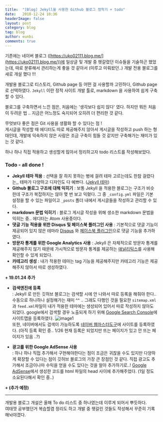 ```yaml
---
title:  "[Blog] Jekyll을 사용한 Github 블로그 정착기 + todo"
date:   2018-12-24 10:36
headerImage: false
layout: post
category: blog
tag: blog
author: eunbi
comments: true
---
```



기존에는 네이버 블로그 ([https://uko02111.blog.me/](https://uko02111.blog.me/))에 일상글 및 개발 중 헷갈렸던 이슈들을 기술하곤 했었는데,
따로 분류해서 관리하는게 좋을 것 같아서 (미루고 미뤄왔던..) 개발 전용 블로그를 새로 개설 했다 !!!

개발용 블로그로 티스토리, Github page 등 어떤 걸 사용할까 고민하다, Github page 로 선택하였다.
`Jekyll` 이란 정적 사이트 개발 툴로, markdown 을 사용하여 쉽게 구축할 수 있다.

블로그를 구축하면서 느낀 점은, 처음에는 '생각보다 쉽지 않다' 였다.
하지만 뭐든 처음이 두려운 법 .. 지금은 어느정도 숙지되어 오히려 더 편리한 것 같다.

무엇보다 좋은 점은 Git 사용을 생활화 할 수 있다는 점 !  
게시글을 작성할 때 에디터도 따로 제공해주지 않아서 게시글을 작성하고 push 하는 형태인데,
개발에 익숙하지 않은 사람은 조금 구축이 힘들 것 같지만 구축해가는 재미가 있는 것 같다.

하나 하나 직접 적용하고 생성할게 많아서 정리하고자 todo 리스트를 작성해보았다.



### **Todo - all done !**

- **Jekyll 테마 적용**
: 선택을 잘 하지 못하는 병에 걸려 테마 고르는데도 한참 걸렸다는,,
      테마가 다양하고 디자인도 다 예쁘다. ([Jekyll 테마](http://jekyllthemes.org/))
- **Github 블로그 구조에 대해 익히기**
: 보통 Jekyll 을 적용한 블로그는 구조가 비슷한데 구조가 복잡하지는 않아 몇 번 보고 익혔다.
그 중 `_config.yml` 파일은 기본 설정을 할 수 있는 파일이고 `_posts` 폴더 내에서 게시글들을 작성하고 관리할 수 있다.
- **markdown 문법 익히기**
: 블로그 게시글 작성을 위해 생소한 markdown 문법을 익히는 중.. 에디터는 Atom 사용중이다.
- **댓글 기능 적용을 위한 Disqus 및 페이스북 플러그인 사용**
: 기본적으로 댓글 기능이 제공되어 있지 않은 테마라 [Disqus](https://disqus.com/) 와 [페이스북 플러그인](https://developers.facebook.com/docs/plugins/comments/#configurator)으로 댓글 기능을 추가하였다.
- **방문자 통계를 위한 Google Analytics 사용**
: Jekyll 은 자체적으로 방문자 통계를 제공해주지 않기 때문에 가시적으로 방문자 통계를 제공하는 [애널리틱스](https://analytics.google.com/analytics)를 사용해 확인할 수 있게 되었다.
- **카테고리 생성**
: 내가 적용한 테마는 tag 기능을 제공해주지만 카테고리 기능은 제공해주지 않아서 따로 생성하였다.  

**+ 19.01.24 추가**  
- **검색엔진에 등록**  
: Jekyll 로 만든 깃허브 블로그는 검색할 시에 안 나와서 따로 등록을 해줘야 한다.. 수동으로 하나하나 설정해가는 재미 ^^ .. 그래도 다행인 것을 필요한 `sitemap.xml` 과 `feed.xml`파일이 내가 적용한 테마에는 생성되어 있어서 따로 작성하지 않아도 되었다. google에서 검색할 경우 노출되게 하기 위해 [Google Search Console](https://search.google.com/search-console/about?hl=ko&utm_source=wmx&utm_medium=wmx-welcome)에 사이트맵을 등록하였다.
![image1](http://eun-bi.github.io/images/posting/0124_9.PNG)  
또한, 네이버에서도 검색이 가능하도록 [네이버 웹마스터도구](webmastertool.naver.com)에 사이트를 등록하였다. (아직 등록 확인 중.. 1/26 현재 등록은 되었지만 뜨는 페이지가 있고 안 뜨는 페이지가 있음 ..?)

- **광고를 위한 Google AdSense 사용**  
: 하나 하나 직접 추가해서 구현해야한다는 점이 조금은 귀찮을 수도 있지만 다양하게 확장할 수 있다는 점이 깃허브 블로그의 가장 큰 장점인 것 같다. 직접 광고도 추가해서 조금이나마 수익을 얻을 수도 있다는 것을 알아 추가하기로..! [Google AdSense](https://www.google.com/intl/ko_kr/adsense/start/#/?modal_active=none)에서 생성한 코드를 html 파일의 head 사이에 추가해주었다. (1일 정도 소요된다해서 확인 중..)

**+ (추가 예정)**

---
개발용 블로그 개설은 올해 To do 리스트 중 하나였는데 이루게 되어서 뿌듯하다.  
여태껏 공부했던거 복습할겸 정리도 하고 개발 중 헷갈린 것들도 작성해서 꾸준히 기록해놔야겠다.  

